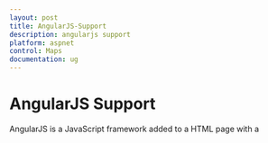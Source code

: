 ```yaml
---
layout: post
title: AngularJS-Support
description: angularjs support
platform: aspnet
control: Maps
documentation: ug
---
```


# AngularJS Support

AngularJS is a JavaScript framework added to a HTML page with a <script> tag. It extends HTML attributes with directives and binds data to HTML with expressions. AngularJS directives allow you to specify custom and reusable HTML tags that moderate the behavior of certain elements. Angularbinding uses directives to plug its action into the page. Directives, all prefaced with ng-, are placed in HTML attributes. To know more about Angular binding refer to: [http://help.syncfusion.com/ug/js/#!documents/angularjs.htm](http://help.syncfusion.com/ug/js/)

Apply the plugin and property assigning the Map element through the directive that starts with the letter “e-“.  The following code illustrates how to bind data to the Map component through Angular support.



{% highlight html %}





   <div ng-controller="MapController"> 

       <div id="AngularMap" style="width:700px;height:400px" ej-map e-zoomsettings-enablezoom="nenablezoom">

          <div e-layers>

              <div e-layer e-shapedata="nshapedata" e-shapesettings-fill="nfill" e-shapesettings-strokethickness="nstrokethickness" e-shapesettings-stroke="nstroke" >

              </div>

          </div>

       </div>	                     

       <div>

           Shape Color:  <input type="text" id="Text11" ng-model="nfill" style="width: 110px">

       </div>  

   </div>

   angular.module('SyncApp', ['ejangular'])

               .controller('MapController', function ($scope) {                  

                   $scope.nenablezoom = true,                                    

                   $scope.nshapedata = world_map;            

                   $scope.nfill = "#4E7EC4";

                   $scope.nstrokethickness = "0.5";

                   $scope.nstroke = "white";                               

               });    



{% endhighlight %}


![1](AngularJS-Support_images/AngularJS-Support_img1.png)





